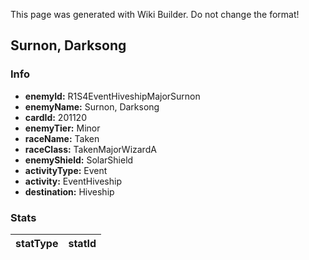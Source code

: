 <span class="wiki-builder">This page was generated with Wiki Builder. Do not change the format!</span>

## Surnon, Darksong
### Info
* **enemyId:** R1S4EventHiveshipMajorSurnon
* **enemyName:** Surnon, Darksong
* **cardId:** 201120
* **enemyTier:** Minor
* **raceName:** Taken
* **raceClass:** TakenMajorWizardA
* **enemyShield:** SolarShield
* **activityType:** Event
* **activity:** EventHiveship
* **destination:** Hiveship

### Stats
statType | statId
-------- | ------


